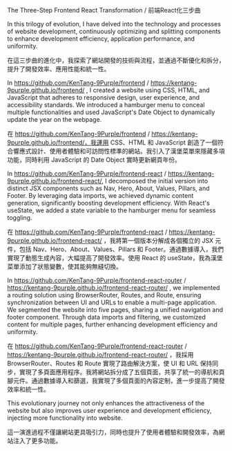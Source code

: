 The Three-Step Frontend React Transformation / 前端React化三步曲


In this trilogy of evolution, I have delved into the technology and processes of website development, continuously optimizing and splitting components to enhance development efficiency, application performance, and uniformity.

在這三步曲的進化中，我探索了網站開發的技術與流程，並通過不斷優化和拆分，提升了開發效率、應用性能和統一性。

In https://github.com/KenTang-9Purple/frontend / https://kentang-9purple.github.io/frontend/ , I created a website using CSS, HTML, and JavaScript that adheres to responsive design, user experience, and accessibility standards. We introduced a hamburger menu to conceal multiple functionalities and used JavaScript's Date Object to dynamically update the year on the webpage.

在 https://github.com/KenTang-9Purple/frontend / https://kentang-9purple.github.io/frontend/，我運用 CSS、HTML 和 JavaScript 創造了一個符合響應式設計、使用者體驗和可訪問性標準的網站。我引入了漢堡菜單來隱藏多項功能，同時利用 JavaScript 的 Date Object 實時更新網頁年份。

In https://github.com/KenTang-9Purple/frontend-react / https://kentang-9purple.github.io/frontend-react/, I decomposed the initial version into distinct JSX components such as Nav, Hero, About, Values, Pillars, and Footer. By leveraging data imports, we achieved dynamic content generation, significantly boosting development efficiency. With React's useState, we added a state variable to the hamburger menu for seamless toggling.

在 https://github.com/KenTang-9Purple/frontend-react / https://kentang-9purple.github.io/frontend-react/ ，我將第一個版本分解成各個獨立的 JSX 元件，包括 Nav、Hero、About、Values、Pillars 和 Footer。通過數據導入，我們實現了動態生成內容，大幅提高了開發效率。使用 React 的 useState，我為漢堡菜單添加了狀態變數，使其能夠無縫切換。


In https://github.com/KenTang-9Purple/frontend-react-router / https://kentang-9purple.github.io/frontend-react-router/ , we implemented a routing solution using BrowserRouter, Routes, and Route, ensuring synchronization between UI and URLs to enable a multi-page application. We segmented the website into five pages, sharing a unified navigation and footer component. Through data imports and filtering, we customized content for multiple pages, further enhancing development efficiency and uniformity.

在 https://github.com/KenTang-9Purple/frontend-react-router / https://kentang-9purple.github.io/frontend-react-router/ ，我採用 BrowserRouter、Routes 和 Route 實現了路由解決方案，使 UI 和 URL 保持同步，實現了多頁面應用程序。我將網站拆分成了五個頁面，共享了統一的導航和頁腳元件。通過數據導入和篩選，我實現了多個頁面的內容定制，進一步提高了開發效率和統一性。

This evolutionary journey not only enhances the attractiveness of the website but also improves user experience and development efficiency, injecting more functionality into website.

這一演進過程不僅讓網站更具吸引力，同時也提升了使用者體驗和開發效率，為網站注入了更多功能。
